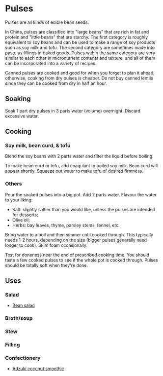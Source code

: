 # Pulses

Pulses are all kinds of edible bean seeds.

In China, pulses are classified into "large beans" that are rich in fat and protein and "little beans" that are starchy. The first category is roughly equivalent to soy beans and can be used to make a range of soy products such as soy milk and tofu. The second category are sometimes made into paste as fillings in baked goods. Pulses within the same category are very similar to each other in micronutrient contents and texture, and all of them can be incorporated into a variety of recipes.

Canned pulses are cooked and good for when you forget to plan it ahead; otherwise, cooking from dry pulses is cheaper. Do not buy canned lentils since they can be cooked from dry in half an hour.

## Soaking

Soak 1 part dry pulses in 3 parts water (volume) overnight. Discard excessive water.

## Cooking

### Soy milk, bean curd, & tofu

Blend the soy beans with 2 parts water and filter the liquid before boiling.

To make bean curd or tofu, add coagulant to boiled soy milk. Bean curd will appear shortly. Squeeze out water to make tofu of desired firmness.

### Others

Pour the soaked pulses into a big pot. Add 2 parts water. Flavour the water to your liking:
* Salt: slightly saltier than you would like, unless the pulses are intended for desserts;
* Olive oil;
* Herbs: bay leaves, thyme, parsley stems, fennel, etc.

Bring water to a boil and then simmer until cooked through. This typically needs 1-2 hours, depending on the size (bigger pulses generally need longer to cook). Skim foam occasionally.

Test for doneness near the end of prescribed cooking time. You should taste a few cooked pulses to see if the whole pot is cooked through. Pulses should be totally soft when they're done.

## Uses

### Salad
* [Bean salad](bean-salad)

### Broth/soup

### Stew

### Filling

### Confectionery
* [Adzuki coconut smoothie](adzuki-coconut-smoothie)